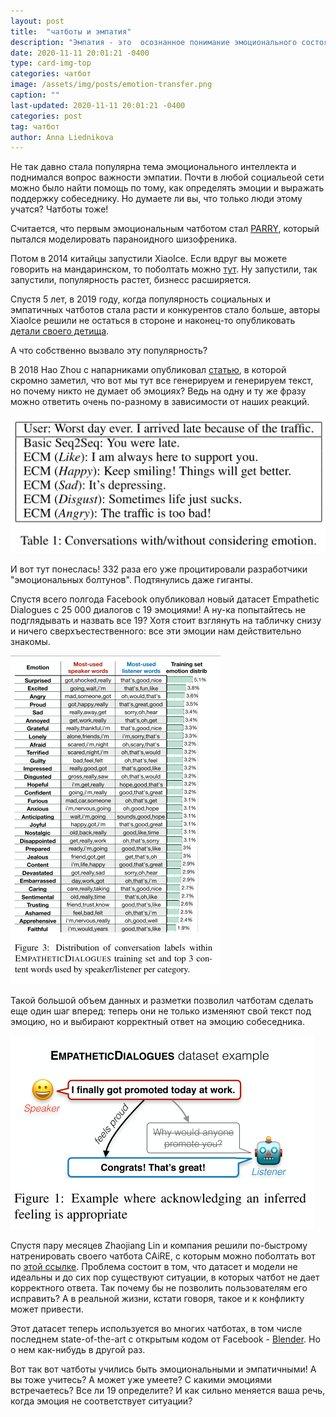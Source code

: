 ```yaml
---
layout: post
title:  "чатботы и эмпатия"
description: "Эмпатия - это  осознанное понимание эмоционального состояния другого человека, его настроения. Казалось бы, способность человеческая, но все большее количество чатботов также способны проявить эмпатию к собеседнику."
date: 2020-11-11 20:01:21 -0400
type: card-img-top
categories: чатбот
image: /assets/img/posts/emotion-transfer.png
caption: ""
last-updated: 2020-11-11 20:01:21 -0400
categories: post
tag: чатбот
author: Anna Liednikova
---
```


Не так давно стала популярна тема эмоционального интеллекта и поднимался вопрос важности эмпатии. Почти в любой социальеой сети можно было найти помощь по тому, как определять эмоции и выражать поддержку собеседнику. Но думаете ли вы, что только люди этому учатся? Чатботы тоже!


Считается, что первым эмоциональным чатботом стал [PARRY](https://www.botlibre.com/bot.), который пытался моделировать параноидного шизофреника.


Потом в 2014 китайцы запустили XiaoIce. Если вдруг вы можете говорить на мандаринском, то поболтать можно [тут](https://www.msxiaobing.com/). Ну запустили, так запустили, популярность растет, бизнесс расширяется.


Спустя 5 лет, в 2019 году, когда популярность социальных и эмпатичных чатботов стала расти и конкурентов стало больше, авторы XiaoIce решили не остаться в стороне и наконец-то опубликовать [детали своего детища](https://arxiv.org/pdf/1812.08989.pdf).


А что собственно вызвало эту популярность?


В 2018 Hao Zhou с напарниками опубликовал [статью](https://arxiv.org/abs/1704.01074), в которой скромно заметил, что вот мы тут все генерируем и генерируем текст, но почему никто не думает об эмоциях? Ведь на одну и ту же фразу можно ответить очень по-разному в зависимости от наших реакций.

  <img src="/assets/img/posts/emotion-transfer.png">

И вот тут понеслась! 332 раза его уже процитировали разработчики "эмоциональных болтунов". Подтянулись даже гиганты.


Спустя всего полгода Facebook опубликовал новый датасет Empathetic Dialogues c 25 000 диалогов с 19 эмоциями! А ну-ка попытайтесь не подглядывать и назвать все 19? Хотя стоит взглянуть на табличку снизу и ничего сверхъестественного: все эти эмоции нам действительно знакомы. 

  <img src="/assets/img/posts/emotions.png">

Такой большой объем данных и разметки позволил чатботам сделать еще один шаг вперед: теперь они не только изменяют свой текст под эмоцию, но и выбирают корректный ответ на эмоцию собеседника.

  <img src="/assets/img/posts/empadialogs.png">

Спустя пару месяцев Zhaojiang Lin и компания решили по-быстрому натренировать своего чатбота CAiRE, с которым можно поболтать вот по [этой ссылке](http://eez115.ece.ust.hk:8899/). Проблема состоит в том, что датасет и модели не идеальны и до сих пор существуют ситуации, в которых чатбот не дает корректного ответа. Так почему бы не позволить пользователям его исправить? А в реальной жизни, кстати говоря, такое и к конфликту может привести.


Этот датасет теперь используется во многих чатботах, в том числе последнем state-of-the-art с открытым кодом от Facebook - [Blender](https://venturebeat.com/2020/04/29/facebook-open-sources-blender-a-chatbot-that-people-say-feels-more-human/). Но о нем как-нибудь в другой раз.


Вот так вот чатботы учились быть эмоциональными и эмпатичными! А вы тоже учитесь? А может уже умеете? С какими эмоциями встречаетесь? Все ли 19 определите? И как сильно меняется ваша речь, когда эмоция не соответствует ситуации?
